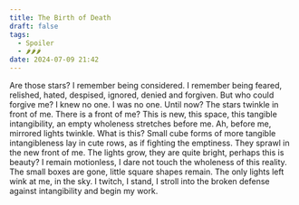 ```yaml
---
title: The Birth of Death
draft: false
tags:
  - Spoiler
  - 🌶🌶🌶
date: 2024-07-09 21:42
---
```

Are those stars? I remember being considered. I remember being feared, relished, hated, despised, ignored, denied and forgiven. But who could forgive me? I knew no one. I was no one. Until now? The stars twinkle in front of me. There is a front of me? This is new, this space, this tangible intangibility, an empty wholeness stretches before me. Ah, before me, mirrored lights twinkle. What is this? Small cube forms of more tangible intangibleness lay in cute rows, as if fighting the emptiness. They sprawl in the new front of me. The lights grow, they are quite bright, perhaps this is beauty? I remain motionless, I dare not touch the wholeness of this reality. The small boxes are gone, little square shapes remain. The only lights left wink at me, in the sky. I twitch, I stand, I stroll into the broken defense against intangibility and begin my work.